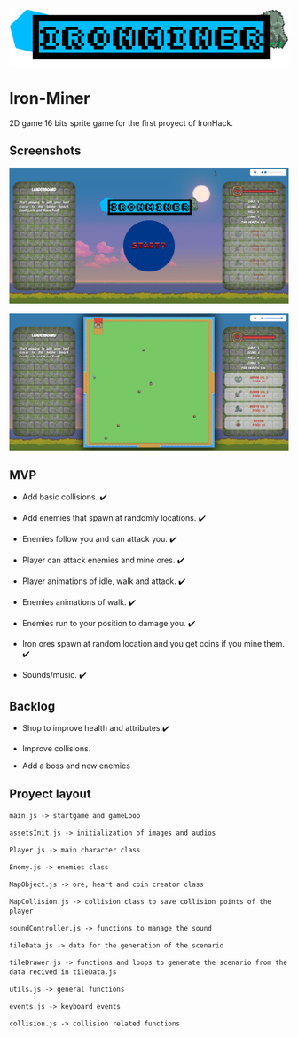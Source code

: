 
<p align="center">
  <img src="https://github.com/Csriso/iron-miner/blob/main/banner.png?raw=true" />
</p>


# Iron-Miner

2D game 16 bits sprite game for the first proyect of IronHack.


## Screenshots

![App Screenshot](https://github.com/Csriso/iron-miner/blob/main/screenshot.png?raw=true)

![App Screenshot](https://github.com/Csriso/iron-miner/blob/main/screenshot2.png?raw=true)

## MVP

- Add basic collisions. ✔️

- Add enemies that spawn at randomly locations. ✔️

- Enemies follow you and can attack you. ✔️

- Player can attack enemies and mine ores. ✔️
 
- Player animations of idle, walk and attack. ✔️
 
- Enemies animations of walk. ✔️
 
- Enemies run to your position to damage you. ✔️
 
- Iron ores spawn at random location and you get coins if you mine them. ✔️
 
- Sounds/music. ✔️

## Backlog

- Shop to improve health and attributes.✔️

- Improve collisions.

- Add a boss and new enemies


## Proyect layout

`main.js -> startgame and gameLoop`

`assetsInit.js -> initialization of images and audios`

`Player.js -> main character class`

`Enemy.js -> enemies class`

`MapObject.js -> ore, heart and coin creator class`

`MapCollision.js -> collision class to save collision points of the player`

`soundController.js -> functions to manage the sound`

`tileData.js -> data for the generation of the scenario`

`tileDrawer.js -> functions and loops to generate the scenario from the data recived in tileData.js`

`utils.js -> general functions`

`events.js -> keyboard events`

`collision.js -> collision related functions`



